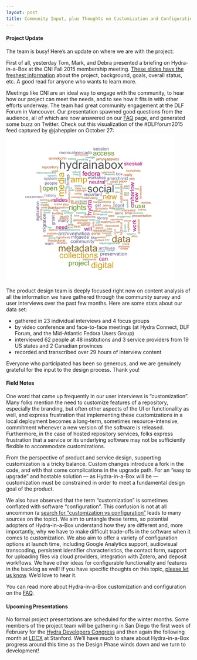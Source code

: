 ```yaml
---
layout: post
title: Community Input, plus Thoughts on Customization and Configuration
---
```


#### Project Update
The team is busy! Here’s an update on where we are with the project:

First of all, yesterday Tom, Mark, and Debra presented a briefing on Hydra-in-a-Box at the CNI Fall 2015 membership meeting. [These slides have the freshest information](https://osf.io/h4ru8/) about the project, background, goals, overall status, etc. A good read for anyone who wants to learn more.

Meetings like CNI are an ideal way to engage with the community, to hear how our project can meet the needs, and to see how it fits in with other efforts underway. The team had great community engagement at the DLF Forum in Vancouver. Our presentation spawned good questions from the audience, all of which are now answered on our [FAQ](../faq.html) page, and generated some buzz on Twitter. Check out this visualization of the #DLFforum2015 feed captured by @jaheppler on October 27:
<img src="../images/DLFforum2015Tagcloud.jpg">

The product design team is deeply focused right now on content analysis of all the information we have gathered through the community survey and user interviews over the past few months. Here are some stats about our data set:
- gathered in 23 individual interviews and 4 focus groups
- by video conference and face-to-face meetings (at Hydra Connect, DLF Forum, and the Mid-Atlantic Fedora Users Group)
- interviewed 62 people at 48 institutions and 3 service providers from 19 US states and 2 Canadian provinces
- recorded and transcribed over 29 hours of interview content  

Everyone who participated has been so generous, and we are genuinely grateful for the input to the design process. Thank you!

#### Field Notes
One word that came up frequently in our user interviews is “customization”. Many folks mention the need to customize features of a repository, especially the branding, but often other aspects of the UI or functionality as well, and express frustration that implementing these customizations in a local deployment becomes a long-term, sometimes resource-intensive, commitment whenever a new version of the software is released. Furthermore, in the case of hosted repository services, folks express frustration that a service or its underlying software may not be sufficiently flexible to accommodate customizations. 

From the perspective of product and service design, supporting customization is a tricky balance. Custom changes introduce a fork in the code, and with that come complications in the upgrade path. For an “easy to upgrade” and hostable solution — as Hydra-in-a-Box will be — customization must be constrained in order to meet a fundamental design goal of the product. 

We also have observed that the term “customization” is sometimes conflated with software “configuration”. This confusion is not at all uncommon (a [search for “customization vs configuration”](https://www.google.com/search?q=customization+vs+configuration&oq=customization+vs+configuration&aqs=chrome..69i57j69i59l2j0l3.373j0j4&sourceid=chrome&es_sm=91&ie=UTF-8) leads to many sources on the topic). We aim to untangle these terms, so potential adopters of Hydra-in-a-Box understand how they are different and, more importantly, why we have to make difficult trade-offs in the software when it comes to customization. We also aim to offer a variety of configuration options at launch time, including Google Analytics support, audiovisual transcoding, persistent identifier characteristics, the contact form, support for uploading files via cloud providers, integration with Zotero, and deposit workflows. We have other ideas for configurable functionality and features in the backlog as well! If you have specific thoughts on this topic, [please let us know](https://docs.google.com/forms/d/16BiWACwtD4AARGe6P0IaMQl5rOeWDLdi6g6-6V3YGto/viewform). We’d love to hear it. 

You can read more about Hydra-in-a-Box customization and configuration on the [FAQ](../faq.html). 

#### Upcoming Presentations
No formal project presentations are scheduled for the winter months. Some members of the project team will be gathering in San Diego the first week of February for the [Hydra Developers Congress](https://wiki.duraspace.org/display/hydra/February+2016+Developer+Meeting+Agenda) and then again the following month at [LDCX](https://library.stanford.edu/projects/ldcx) at Stanford. We’ll have much to share about Hydra-in-a-Box progress around this time as the Design Phase winds down and we turn to development!
